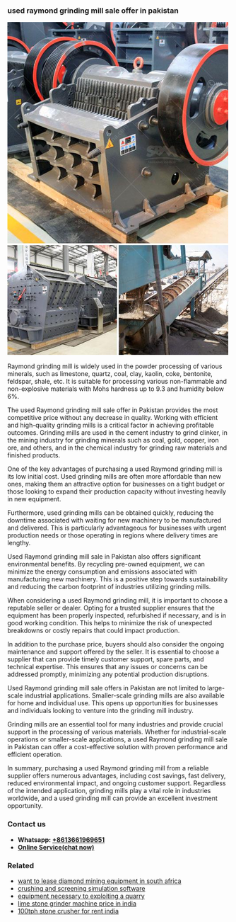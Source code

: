 <h3>used raymond grinding mill sale offer in pakistan</h3><img src='1708332343.jpg' alt=''><p>Raymond grinding mill is widely used in the powder processing of various minerals, such as limestone, quartz, coal, clay, kaolin, coke, bentonite, feldspar, shale, etc. It is suitable for processing various non-flammable and non-explosive materials with Mohs hardness up to 9.3 and humidity below 6%.</p><p>The used Raymond grinding mill sale offer in Pakistan provides the most competitive price without any decrease in quality. Working with efficient and high-quality grinding mills is a critical factor in achieving profitable outcomes. Grinding mills are used in the cement industry to grind clinker, in the mining industry for grinding minerals such as coal, gold, copper, iron ore, and others, and in the chemical industry for grinding raw materials and finished products.</p><p>One of the key advantages of purchasing a used Raymond grinding mill is its low initial cost. Used grinding mills are often more affordable than new ones, making them an attractive option for businesses on a tight budget or those looking to expand their production capacity without investing heavily in new equipment.</p><p>Furthermore, used grinding mills can be obtained quickly, reducing the downtime associated with waiting for new machinery to be manufactured and delivered. This is particularly advantageous for businesses with urgent production needs or those operating in regions where delivery times are lengthy.</p><p>Used Raymond grinding mill sale in Pakistan also offers significant environmental benefits. By recycling pre-owned equipment, we can minimize the energy consumption and emissions associated with manufacturing new machinery. This is a positive step towards sustainability and reducing the carbon footprint of industries utilizing grinding mills.</p><p>When considering a used Raymond grinding mill, it is important to choose a reputable seller or dealer. Opting for a trusted supplier ensures that the equipment has been properly inspected, refurbished if necessary, and is in good working condition. This helps to minimize the risk of unexpected breakdowns or costly repairs that could impact production.</p><p>In addition to the purchase price, buyers should also consider the ongoing maintenance and support offered by the seller. It is essential to choose a supplier that can provide timely customer support, spare parts, and technical expertise. This ensures that any issues or concerns can be addressed promptly, minimizing any potential production disruptions.</p><p>Used Raymond grinding mill sale offers in Pakistan are not limited to large-scale industrial applications. Smaller-scale grinding mills are also available for home and individual use. This opens up opportunities for businesses and individuals looking to venture into the grinding mill industry.</p><p>Grinding mills are an essential tool for many industries and provide crucial support in the processing of various materials. Whether for industrial-scale operations or smaller-scale applications, a used Raymond grinding mill sale in Pakistan can offer a cost-effective solution with proven performance and efficient operation.</p><p>In summary, purchasing a used Raymond grinding mill from a reliable supplier offers numerous advantages, including cost savings, fast delivery, reduced environmental impact, and ongoing customer support. Regardless of the intended application, grinding mills play a vital role in industries worldwide, and a used grinding mill can provide an excellent investment opportunity.</p><h3>Contact us</h3><ul><li><strong>Whatsapp:&nbsp;<a href="https://wa.me/8613661969651">+8613661969651</a></strong></li><li><a href="https://swt.shibang-china.com/?git&amp;zhl&amp;used raymond grinding mill sale offer in pakistan"><strong>Online Service(chat now)</strong></a></li></ul><h3>Related</h3><ul><li><a href='want to lease diamond mining equipment in south africa.md'>want to lease diamond mining equipment in south africa</a></li><li><a href='crushing and screening simulation software.md'>crushing and screening simulation software</a></li><li><a href='equipment necessary to exploiting a quarry.md'>equipment necessary to exploiting a quarry</a></li><li><a href='lime stone grinder machine price in india.md'>lime stone grinder machine price in india</a></li><li><a href='100tph stone crusher for rent india.md'>100tph stone crusher for rent india</a></li></ul>